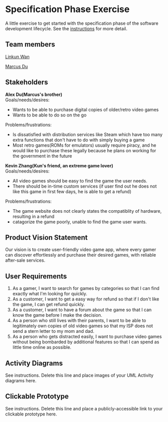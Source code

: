 # Specification Phase Exercise

A little exercise to get started with the specification phase of the software development lifecycle. See the [instructions](instructions.md) for more detail.

## Team members

[Linkun Wan](https://github.com/KKun117)

[Marcus Du](https://github.com/Quadram13)

## Stakeholders


**Alex Du(Marcus's brother)**<br>
Goals/needs/desires:
- Wants to be able to purchase digital copies of older/retro video games
- Wants to be able to do so on the go

Problems/frustrations:
- Is dissatisfied with distribution services like Steam which have too many extra functions that don't have to do with simply buying a game
- Most retro games(ROMs for emulators) usually require piracy, and he would like to purchase these legally because he plans on working for the government in the future


**Kevin Zhang(Kun's friend, an extreme game lover)**<br>
Goals/needs/desires:
- All video games should be easy to find the game the user needs.
- There should be in-time custom services (if user find out he does not like this game in first few days, he is able to get a refund)

Problems/frustrations:
- The game website does not clearly states the compatiblity of hardware, resulting in a refund
- catagorize the game poorly, unable to find the game user wants.
            

## Product Vision Statement

Our vision is to create user-friendly video game app, where every gamer can discover effortlessly and purchase their desired games, with reliable after-sale services.


## User Requirements

1. As a gamer, I want to search for games by categories so that I can find exactly what I'm looking for quickly.
2. As a customer, I want to get a easy way for refund so that if I don't like the game, I can get refund quickly.
3. As a customer, I want to have a forum about the game so that I can know the game before I make the decision.
4. As a person who still lives with their parents, I want to be able to legitimately own copies of old video games so that my ISP does not send a stern letter to my mom and dad.
5. As a person who gets distracted easily, I want to purchase video games without being bombarded by additional features so that I can spend as little time online as possible.


## Activity Diagrams

See instructions. Delete this line and place images of your UML Activity diagrams here.

## Clickable Prototype

See instructions. Delete this line and place a publicly-accessible link to your clickable prototype here.
